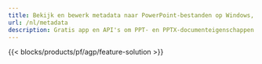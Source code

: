 ```yaml
---
title: Bekijk en bewerk metadata naar PowerPoint-bestanden op Windows, Linux en macOS
url: /nl/metadata
description: Gratis app en API's om PPT- en PPTX-documenteigenschappen te bekijken en te bewerken
---
```


{{< blocks/products/pf/agp/feature-solution >}} 

